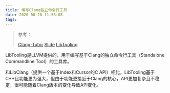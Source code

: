 ```yaml
---
title: 编写Clang独立命令行工具
date: 2020-08-20 11:58:08
tags:
---
```


> 参考：
> 
> [Clang-Tutor](https://github.com/banach-space/clang-tutor)
> [Slide](https://s3.amazonaws.com/connect.linaro.org/yvr18/presentations/yvr18-223.pdf)
> [LibTooling](https://clang.llvm.org/docs/LibTooling.html)

LibTooling是LLVM提供的，用于编写基于Clang的独立命令行工具（Standalone Commandline Tool）的工具库。

和LibClang（提供一个基于Index和Cursor的C API）相比，LibTooling基于C++且功能更为强大，但由于功能更接近于Clang的核心，API更加复杂且不稳定，很可能随着Clang版本的变化导致API变化。